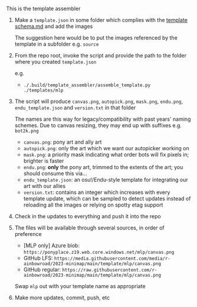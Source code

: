 This is the template assembler

1. Make a `template.json` in some folder which complies with the [template schema.md](template%20schema.md) and add the images

    The suggestion here would be to put the images referenced by the template in a subfolder e.g. `source`

1. From the repo root, invoke the script and provide the path to the folder where you created `template.json`

    e.g.

    * `./.build/template_assembler/assemble_template.py ./templates/mlp`

1. The script will produce `canvas.png`, `autopick.png`, `mask.png`, `endu.png`, `endu_template.json` and `version.txt` in that folder

    The names are this way for legacy/compatibility with past years' naming schemes. Due to canvas resizing, they may end up with suffixes e.g. `bot2k.png`
    
    * `canvas.png`: pony art and ally art
    * `autopick.png`: only the art which we want our autopicker working on
    * `mask.png`: a priority mask indicating what order bots will fix pixels in; brighter is faster
    * `endu.png`: **only** the pony art, trimmed to the extents of the art; you should consume this via...
    * `endu_template.json`: an osu!/Endu-style template for integrating our art with our allies
    * `version.txt`: contains an integer which increases with every template update, which can be sampled to detect updates instead of reloading all the images or relying on spotty etag support

1. Check in the updates to everything and push it into the repo

1. The files will be available through several sources, in order of preference

    * [MLP only] Azure blob: `https://ponyplace.z19.web.core.windows.net/mlp/canvas.png`
    * GitHub LFS: `https://media.githubusercontent.com/media/r-ainbowroad/2023-minimap/main/template/mlp/canvas.png`
    * GitHub regular: `https://raw.githubusercontent.com/r-ainbowroad/2023-minimap/main/template/mlp/canvas.png`

    Swap `mlp` out with your template name as appropriate

1. Make more updates, commit, push, etc
